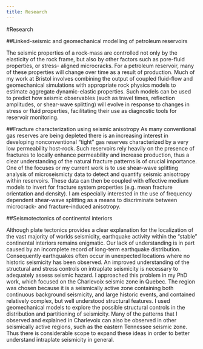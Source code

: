 ```yaml
--- 
title: Research
---
```


#Research

##Linked-seismic and geomechanical modelling of petroleum reservoirs

The seismic properties of a rock-mass are controlled not only by the elasticity of the rock frame, but also by other factors such as pore-fluid properties, or stress- aligned microcracks. For a petroleum reservoir, many of these properties will change over time as a result of production. Much of my work at Bristol involves combining the output of coupled fluid-flow and geomechanical simulations with appropriate rock physics models to estimate aggregate dynamic-elastic properties. Such models can be used to predict how seismic observables (such as travel times, reflection amplitudes, or shear-wave splitting) will evolve in response to changes in stress or fluid properties, facilitating their use as diagnostic tools for reservoir monitoring.

##Fracture characterization using seismic anisotropy
As many conventional gas reserves are being depleted there is an increasing interest in developing nonconventional “tight” gas reserves characterized by a very low permeability host-rock. Such reservoirs rely heavily on the presence of fractures to locally enhance permeability and increase production, thus a clear understanding of the natural fracture patterns is of crucial importance. One of the focuses or my current work is to use shear-wave splitting analysis of microseismicty data to detect and quantify seismic anisotropy within reservoirs. These data can then be coupled with effective medium models to invert for fracture system properties (e.g. mean fracture orientation and density). I am especially interested in the use of frequency dependent shear-wave splitting as a means to discriminate between microcrack- and fracture-induced anisotropy.

##Seismotectonics of continental interiors

Although plate tectonics provides a clear explanation for the localization of the vast majority of worlds seismicity, earthquake activity within the “stable” continental interiors remains enigmatic. Our lack of understanding is in part caused by an incomplete record of long-term earthquake distribution. Consequently earthquakes often occur in unexpected locations where no historic seismicity has been observed. An improved understanding of the structural and stress controls on intraplate seismicity is necessary to adequately assess seismic hazard. I approached this problem in my PhD work, which focused on the Charlevoix seismic zone in Quebec. The region was chosen because it is a seismically active zone containing both continuous background seismicity, and large historic events, and contained relatively complex, but well understood structural features. I used geomechanical models to explore the possible structural controls in the distribution and partitioning of seismicity. Many of the patterns that I observed and explained in Charlevoix can also be observed in other seismically active regions, such as the eastern Tennessee seismic zone. Thus there is considerable scope to expand these ideas in order to better understand intraplate seismicity in general.

